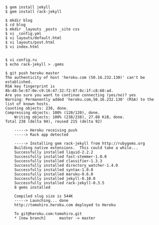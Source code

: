
    $ gem install jekyll
    $ gem install rack-jekyll

    $ mkdir blog
    $ cd blog
    $ mkdir _layouts _posts _site css
    $ vi _config.yml 
    $ vi layouts/default.html
    $ vi layouts/post.html
    $ vi index.html


    $ vi config.ru
    $ echo rack-jekyll > .gems

    $ git push heroku master
    The authenticity of host 'heroku.com (50.16.232.130)' can't be established.
    RSA key fingerprint is 8b:48:5e:67:0e:c9:16:47:32:f2:87:0c:1f:c8:60:ad.
    Are you sure you want to continue connecting (yes/no)? yes
    Warning: Permanently added 'heroku.com,50.16.232.130' (RSA) to the list of known hosts.
    Counting objects: 238, done.
    Compressing objects: 100% (120/120), done.
        Writing objects: 100% (238/238), 27.88 KiB, done.
    Total 238 (delta 94), reused 215 (delta 92)

        -----> Heroku receiving push
        -----> Rack app detected

        -----> Installing gem rack-jekyll from http://rubygems.org
        Building native extensions.  This could take a while...
        Successfully installed liquid-2.2.2
        Successfully installed fast-stemmer-1.0.0
        Successfully installed classifier-1.3.3
        Successfully installed directory_watcher-1.4.0
        Successfully installed syntax-1.0.0
        Successfully installed maruku-0.6.0
        Successfully installed jekyll-0.10.0
        Successfully installed rack-jekyll-0.3.5
        8 gems installed

        Compiled slug size is 544K
        -----> Launching... done
        http://tomohiro.heroku.com deployed to Heroku

        To git@heroku.com:tomohiro.git
        * [new branch]      master -> master
